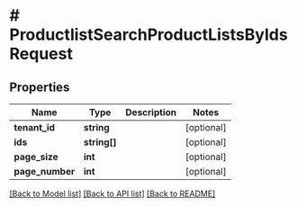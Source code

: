 # # ProductlistSearchProductListsByIdsRequest


## Properties 


Name | Type | Description | Notes
------------ | ------------- | ------------- | -------------
**tenant_id**| **string** |   | [optional]
**ids**| **string[]** |   | [optional]
**page_size**| **int** |   | [optional]
**page_number**| **int** |   | [optional]


[[Back to Model list]](../../README.md#models) [[Back to API list]](../../README.md#endpoints) [[Back to README]](../../README.md)

